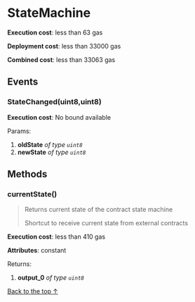 # StateMachine


**Execution cost**: less than 63 gas

**Deployment cost**: less than 33000 gas

**Combined cost**: less than 33063 gas


## Events
### StateChanged(uint8,uint8)


**Execution cost**: No bound available


Params:

1. **oldState** *of type `uint8`*
2. **newState** *of type `uint8`*


## Methods
### currentState()
>
>Returns current state of the contract state machine
>
> Shortcut to receive current state from external contracts


**Execution cost**: less than 410 gas

**Attributes**: constant



Returns:


1. **output_0** *of type `uint8`*

[Back to the top ↑](#statemachine)
